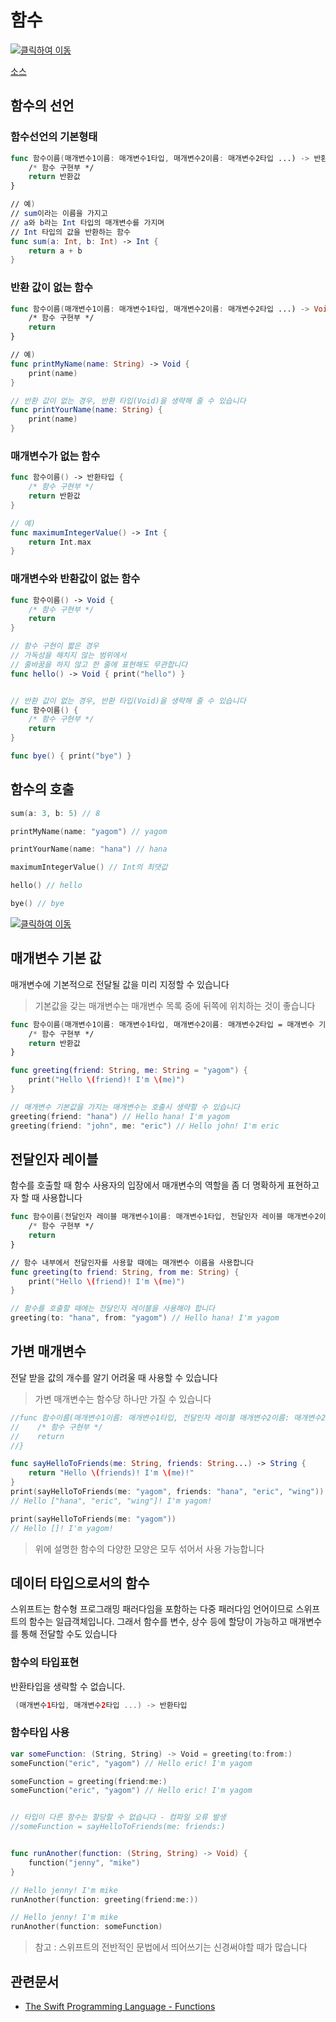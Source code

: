 # 함수

[![클릭하여 이동](http://img.youtube.com/vi/TkM2Xcnt2Xk/0.jpg)](http://www.youtube.com/watch?v=TkM2Xcnt2Xk "function_basic")

[소스](function.swift)


## 함수의 선언

### 함수선언의 기본형태

```swift
func 함수이름(매개변수1이름: 매개변수1타입, 매개변수2이름: 매개변수2타입 ...) -> 반환타입 {
    /* 함수 구현부 */
    return 반환값
}

// 예)
// sum이라는 이름을 가지고 
// a와 b라는 Int 타입의 매개변수를 가지며 
// Int 타입의 값을 반환하는 함수
func sum(a: Int, b: Int) -> Int {
    return a + b
}

```

### 반환 값이 없는 함수

```swift
func 함수이름(매개변수1이름: 매개변수1타입, 매개변수2이름: 매개변수2타입 ...) -> Void {
    /* 함수 구현부 */
    return
}

// 예)
func printMyName(name: String) -> Void {
    print(name)
}

// 반환 값이 없는 경우, 반환 타입(Void)을 생략해 줄 수 있습니다
func printYourName(name: String) {
    print(name)
}

```

### 매개변수가 없는 함수

```swift
func 함수이름() -> 반환타입 {
    /* 함수 구현부 */
    return 반환값
}

// 예)
func maximumIntegerValue() -> Int {
    return Int.max
}
```

### 매개변수와 반환값이 없는 함수
```swift
func 함수이름() -> Void {
    /* 함수 구현부 */
    return
}

// 함수 구현이 짧은 경우
// 가독성을 해치지 않는 범위에서
// 줄바꿈을 하지 않고 한 줄에 표현해도 무관합니다
func hello() -> Void { print("hello") }


// 반환 값이 없는 경우, 반환 타입(Void)을 생략해 줄 수 있습니다
func 함수이름() {
    /* 함수 구현부 */
    return
}

func bye() { print("bye") }
```

## 함수의 호출

```swift
sum(a: 3, b: 5) // 8

printMyName(name: "yagom") // yagom

printYourName(name: "hana") // hana

maximumIntegerValue() // Int의 최댓값

hello() // hello

bye() // bye
```


[![클릭하여 이동](http://img.youtube.com/vi/0sMRDBv3HtU/0.jpg)](http://www.youtube.com/watch?v=0sMRDBv3HtU "function_advance")


## 매개변수 기본 값
매개변수에 기본적으로 전달될 값을 미리 지정할 수 있습니다
> 기본값을 갖는 매개변수는 매개변수 목록 중에 뒤쪽에 위치하는 것이 좋습니다

```swift
func 함수이름(매개변수1이름: 매개변수1타입, 매개변수2이름: 매개변수2타입 = 매개변수 기본값 ...) -> 반환타입 {
    /* 함수 구현부 */
    return 반환값
}

func greeting(friend: String, me: String = "yagom") {
    print("Hello \(friend)! I'm \(me)")
}

// 매개변수 기본값을 가지는 매개변수는 호출시 생략할 수 있습니다
greeting(friend: "hana") // Hello hana! I'm yagom
greeting(friend: "john", me: "eric") // Hello john! I'm eric

```

## 전달인자 레이블
함수를 호출할 때 함수 사용자의 입장에서 매개변수의 역할을 좀 더 명확하게 표현하고자 할 때 사용합니다

```swift
func 함수이름(전달인자 레이블 매개변수1이름: 매개변수1타입, 전달인자 레이블 매개변수2이름: 매개변수2타입 ...) -> 반환타입 {
    /* 함수 구현부 */
    return
}

// 함수 내부에서 전달인자를 사용할 때에는 매개변수 이름을 사용합니다
func greeting(to friend: String, from me: String) {
    print("Hello \(friend)! I'm \(me)")
}

// 함수를 호출할 때에는 전달인자 레이블을 사용해야 합니다
greeting(to: "hana", from: "yagom") // Hello hana! I'm yagom
```

## 가변 매개변수
전달 받을 값의 개수를 알기 어려울 때 사용할 수 있습니다
> 가변 매개변수는 함수당 하나만 가질 수 있습니다

```swift
//func 함수이름(매개변수1이름: 매개변수1타입, 전달인자 레이블 매개변수2이름: 매개변수2타입...) -> 반환타입 {
//    /* 함수 구현부 */
//    return
//}

func sayHelloToFriends(me: String, friends: String...) -> String {
    return "Hello \(friends)! I'm \(me)!"
}
print(sayHelloToFriends(me: "yagom", friends: "hana", "eric", "wing"))
// Hello ["hana", "eric", "wing"]! I'm yagom!

print(sayHelloToFriends(me: "yagom"))
// Hello []! I'm yagom!

```

> 위에 설명한 함수의 다양한 모양은 모두 섞어서 사용 가능합니다

## 데이터 타입으로서의 함수

스위프트는 함수형 프로그래밍 패러다임을 포함하는 다중 패러다임 언어이므로 스위프트의 함수는 일급객체입니다. 그래서 함수를 변수, 상수 등에 할당이 가능하고 매개변수를 통해 전달할 수도 있습니다

### 함수의 타입표현
반환타입을 생략할 수 없습니다.

```swift
 (매개변수1타입, 매개변수2타입 ...) -> 반환타입
```

### 함수타입 사용
```swift
var someFunction: (String, String) -> Void = greeting(to:from:)
someFunction("eric", "yagom") // Hello eric! I'm yagom

someFunction = greeting(friend:me:)
someFunction("eric", "yagom") // Hello eric! I'm yagom


// 타입이 다른 함수는 할당할 수 없습니다 - 컴파일 오류 발생
//someFunction = sayHelloToFriends(me: friends:)


func runAnother(function: (String, String) -> Void) {
    function("jenny", "mike")
}

// Hello jenny! I'm mike
runAnother(function: greeting(friend:me:))

// Hello jenny! I'm mike
runAnother(function: someFunction)
```


> 참고 : 스위프트의 전반적인 문법에서 띄어쓰기는 신경써야할 때가 많습니다


## 관련문서

* [The Swift Programming Language - Functions](https://developer.apple.com/library/content/documentation/Swift/Conceptual/Swift_Programming_Language/Functions.html)

